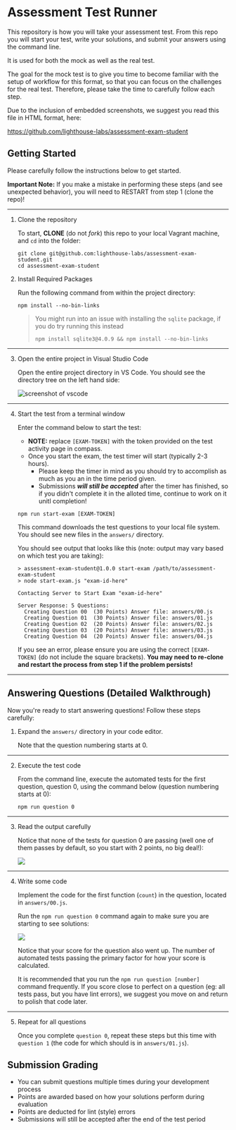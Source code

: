 # Assessment Test Runner

This repository is how you will take your assessment test. From this repo you will start your test, write your solutions, and submit your answers using the command line.

It is used for both the mock as well as the real test. 

The goal for the mock test is to give you time to become familiar with the setup of workflow for this format, so that you can focus on the challenges for the real test. Therefore, please take the time to carefully follow each step. 

Due to the inclusion of embedded screenshots, we suggest you read this file in HTML format, here: 

<https://github.com/lighthouse-labs/assessment-exam-student> 

## Getting Started

Please carefully follow the instructions below to get started.

**Important Note:** If you make a mistake in performing these steps (and see unexpected behavior), you will need to RESTART from step 1 (clone the repo)!

----

1) Clone the repository

    To start, **CLONE** (do not _fork_) this repo to your local Vagrant machine, and `cd` into the folder:

    ```terminal
    git clone git@github.com:lighthouse-labs/assessment-exam-student.git
    cd assessment-exam-student
    ```

2) Install Required Packages

    Run the following command from within the project directory:

    ```terminal
    npm install --no-bin-links
    ```

    > You might run into an issue with installing the `sqlite` package, if you do try running this instead
    >    ```
    >    npm install sqlite3@4.0.9 && npm install --no-bin-links
    >    ```

----

3) Open the entire project in Visual Studio Code

    Open the entire project directory in VS Code. You should see the directory tree on the left hand side: 

    ![screenshot of vscode](https://learningimages.lighthouselabs.ca/droplr-images/Screen%20Shot%202019-06-26%20at%2018.45.23.png)

----

4) Start the test from a terminal window

    Enter the command below to start the test:

    * **NOTE:** replace `[EXAM-TOKEN]` with the token provided on the test activity page in compass.
    * Once you start the exam, the test timer will start (typically 2-3 hours).
      * Please keep the timer in mind as you should try to accomplish as much as you an in the time period given. 
      * Submissions **_will still be accepted_** after the timer has finished, so if you didn't complete it in the alloted time, continue to work on it unitl completion!

    ```terminal
    npm run start-exam [EXAM-TOKEN]
    ```

    This command downloads the test questions to your local file system. You should see new files in the `answers/` directory.

    You should see output that looks like this (note: output may vary based on which test you are taking): 

    ```
    > assessment-exam-student@1.0.0 start-exam /path/to/assessment-exam-student
    > node start-exam.js "exam-id-here"

    Contacting Server to Start Exam "exam-id-here"

    Server Response: 5 Questions:
      Creating Question 00  (30 Points) Answer file: answers/00.js
      Creating Question 01  (30 Points) Answer file: answers/01.js
      Creating Question 02  (20 Points) Answer file: answers/02.js
      Creating Question 03  (20 Points) Answer file: answers/03.js
      Creating Question 04  (20 Points) Answer file: answers/04.js
    ```

    If you see an error, please ensure you are using the correct `[EXAM-TOKEN]` (do not include the square brackets). **You may need to re-clone and restart the process from step 1 if the problem persists!**

----

## Answering Questions (Detailed Walkthrough)

Now you're ready to start answering questions! Follow these steps carefully:

1) Expand the `answers/` directory in your code editor. 

    Note that the question numbering starts at 0.

----

2) Execute the test code

    From the command line, execute the automated tests for the first question, question 0, using the command below (question numbering starts at 0): 

    ```terminal
    npm run question 0
    ```

----

3) Read the output carefully

    Notice that none of the tests for question 0 are passing (well one of them passes by default, so you start with 2 points, no big deal!):

    ![](https://learningimages.lighthouselabs.ca/droplr-images/Screen%2520Shot%25202017-02-10%2520at%252008.11.19.png)

----

4) Write some code

    Implement the code for the first function (`count`) in the question, located in `answers/00.js`.

    Run the `npm run question 0` command again to make sure you are starting to see solutions:

    ![](https://learningimages.lighthouselabs.ca/droplr-images/Screen%2520Shot%25202017-02-10%2520at%252008.09.59.png)

    Notice that your score for the question also went up. The number of automated tests passing the primary factor for how your score is calculated. 

    It is recommended that you run the `npm run question [number]` command frequently. If you score close to perfect on a question (eg: all tests pass, but you have lint errors), we suggest you move on and return to polish that code later.

----

5) Repeat for all questions

    Once you complete `question 0`, repeat these steps but this time with `question 1` (the code for which should is in `answers/01.js`). 


## Submission Grading

* You can submit questions multiple times during your development process
* Points are awarded based on how your solutions perform during evaluation
* Points are deducted for lint (style) errors
* Submissions will still be accepted after the end of the test period
